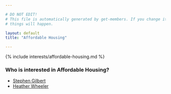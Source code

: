```yaml
---

# DO NOT EDIT!
# This file is automatically generated by get-members. If you change it, bad
# things will happen.

layout: default
title: "Affordable Housing"

---
```


{% include interests/affordable-housing.md %}

### Who is interested in Affordable Housing?


* [Stephen Gilbert](members/stephen-gilbert.html)
* [Heather Wheeler](members/heather-wheeler.html)
